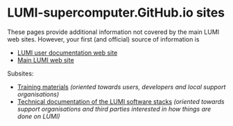 # LUMI-supercomputer.GitHub.io sites

These pages provide additional information not covered by the main LUMI web sites. 
However, your first (and official) source of information is

-   [LUMI user documentation web site](https://docs.lumi-supercomputer.eu/)
-   [Main LUMI web site](https://www.lumi-supercomputer.eu/)

Subsites:

-   [Training materials](LUMI-training-materials) *(oriented towards users, developers
    and local support organisations)*
-   [Technical documentation of the LUMI software stacks](LUMI-SoftwareStack)
    *(oriented towards support organisations and third parties interested in how things are done on LUMI)*
